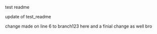test readme


update of test_readme

change made on line 6 to branch123 here and a finial change as well bro
